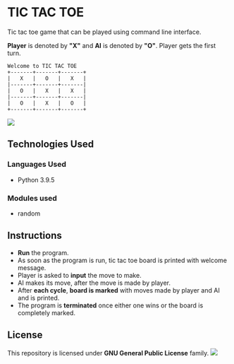 # TIC TAC TOE
Tic tac toe game that can be played using command line interface.

**Player** is denoted by **"X"** and **AI** is denoted by **"O"**. Player gets the first turn.
```
Welcome to TIC TAC TOE
+-------+-------+-------+
|   X   |   O   |   X   |
|-------+-------+-------|
|   O   |   X   |   X   |
|-------+-------+-------|
|   O   |   X   |   O   |
+-------+-------+-------+
```

![](https://img.shields.io/badge/python-v.3.9.5-blue)

## Technologies Used
### Languages Used
* Python 3.9.5

### Modules used
* random

## Instructions
* **Run** the program.
* As soon as the program is run, tic tac toe board is printed with welcome message.
* Player is asked to **input** the move to make.
* AI makes its move, after the move is made by player.
* After **each cycle**, **board is marked** with moves made by player and AI and is printed.
* The program is **terminated** once either one wins or the board is completely marked.

## License
This repository is licensed under **GNU General Public License** family.
![](https://img.shields.io/badge/License-GPL-color)
